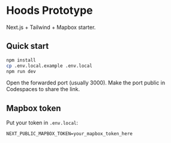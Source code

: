 # Hoods Prototype

Next.js + Tailwind + Mapbox starter.

## Quick start

```bash
npm install
cp .env.local.example .env.local
npm run dev
```

Open the forwarded port (usually 3000).
Make the port public in Codespaces to share the link.

## Mapbox token
Put your token in `.env.local`:

```
NEXT_PUBLIC_MAPBOX_TOKEN=your_mapbox_token_here
```
